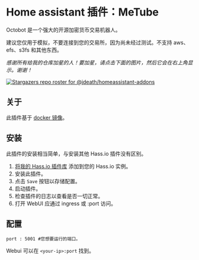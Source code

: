 # Home assistant 插件：MeTube

Octobot 是一个强大的开源加密货币交易机器人。

建议您仅用于模拟，不要连接到您的交易所，因为尚未经过测试。不支持 aws、efs、s3fs 和其他东西。

_感谢所有给我的仓库加星的人！要加星，请点击下面的图片，然后它会在右上角显示。谢谢！_

[![Stargazers repo roster for @jdeath/homeassistant-addons](https://reporoster.com/stars/jdeath/homeassistant-addons)](https://github.com/jdeath/homeassistant-addons/stargazers)

## 关于

此插件基于 [docker 镜像](https://www.octobot.cloud/en/guides/octobot-installation/install-octobot-with-docker-video)。

## 安装

此插件的安装相当简单，与安装其他 Hass.io 插件没有区别。

1. [将我的 Hass.io 插件库][repository] 添加到您的 Hass.io 实例。
1. 安装此插件。
1. 点击 `Save` 按钮以存储配置。
1. 启动插件。
1. 检查插件的日志以查看是否一切正常。
1. 打开 WebUI 应通过 ingress 或 <your-ip>:port 访问。

## 配置

```
port : 5001 #您想要运行的端口。
```

Webui 可以在 `<your-ip>:port` 找到。

[repository]: https://github.com/jdeath/homeassistant-addons